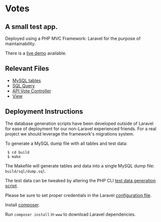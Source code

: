 # Votes

## A small test app.

Deployed using a PHP MVC Framework: Laravel for the purpose of maintainability.

There is a [live demo](http://votes.bitmakr.com) available.

## Relevant Files
- [MySQL tables](build/sql/tables)
- [SQL Query](www/app/models/Vote.php)
- [API Vote Controller](www/app/controllers/VoteController.php)
- [View](www/app/views/hello.blade.php)

## Deployment Instructions

The database generation scripts have been developed outside of Laravel for ease of deployment for our non-Laravel experienced friends.  For a real project we should leverage the framework's migrations system.

To generate a MySQL dump file with all tables and test data:

```
 $ cd build
 $ make
```

The Makefile will generate tables and data into a single MySQL dump file: ```build/sql/dump.sql```.

The test data can be tweaked by altering the PHP CLI [test data generation script](build/scripts/generate_data.php).

Please be sure to set proper credentials in the Laravel [configuration file](www/app/config/database.php).

Install [composer](https://getcomposer.org/).

Run ```composer install``` in ```www``` to download Laravel dependencies.



